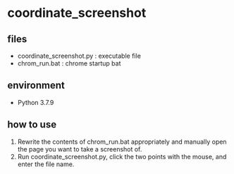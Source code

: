 # coordinate_screenshot

## files
- coordinate_screenshot.py : executable file
- chrom_run.bat            : chrome startup bat

## environment
- Python 3.7.9

## how to use
1. Rewrite the contents of chrom_run.bat appropriately and manually open the page you want to take a screenshot of.
2. Run coordinate_screenshot.py, click the two points with the mouse, and enter the file name.